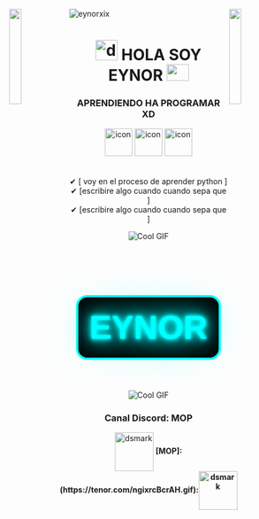 ![eynorxix](https://github.com/user-attachments/assets/2d67a62a-c32b-4c72-8364-bf52d901ea12)
<img align="left" src="https://user-images.githubusercontent.com/65187002/144930161-2f783401-8d27-4fdf-a2f7-cc0ba32f1f1f.gif" width="21%" style="display:inline;"><img align="right" src="https://user-images.githubusercontent.com/65187002/144930161-2f783401-8d27-4fdf-a2f7-cc0ba32f1f1f.gif" width="21%" style="display:inline;">



# <div align="center"><img alt="dsmark" height="37px" width="40px" src="https://camo.githubusercontent.com/c80452cb2661014b6e7b442887b55fc3cae98a7d2c25346af5c503655afa14bf/68747470733a2f2f63646e2e69636f6e73636f75742e636f6d2f69636f6e2f667265652f706e672d3235362f76697375616c2d73747564696f2d636f64652d333235313630332d323732343635302e706e673f7261773d74727565"></img> HOLA SOY EYNOR <img alt="" height="30px" width="40px" src="https://c.tenor.com/Fxf0peSYg_IAAAAd/tenor.gif"></img>

<h3 align="center">APRENDIENDO HA PROGRAMAR XD</h3>


<div align="center">
  <img src="https://techstack-generator.vercel.app/java-icon.svg" alt="icon" width="50" height="50" />
  <img src="https://techstack-generator.vercel.app/python-icon.svg" alt="icon" width="50" height="50" />
  <img src="https://techstack-generator.vercel.app/github-icon.svg" alt="icon" width="50" height="50" />
</div>
<br>




<div align="center">
<br>
✔ [ voy en el proceso de aprender python ]<br>
✔ [escribire algo cuando cuando sepa que ]<br>
✔ [escribire algo cuando cuando sepa que ]<br>
  
![Cool GIF](https://media0.giphy.com/media/v1.Y2lkPTc5MGI3NjExNXdrZXozMjByemRiMmhueXJ2NnZ0a3hudXVsYXZwMWpsMmU0ZXZ5NiZlcD12MV9pbnRlcm5hbF9naWZfYnlfaWQmY3Q9Zw/YZX4FWwOJTK5W/giphy.gif)


<div align="center">
  <h1 style="
    font-family: 'Arial Black', Gadget, sans-serif;
    font-size: 60px;
    color: #00ffff;
    text-shadow: 0 0 5px #00ffff,
                 0 0 10px #00ffff,
                 0 0 20px #00ffff,
                 0 0 40px #0ff,
                 0 0 80px #0ff;
    border: 4px solid #00ffff;
    border-radius: 20px;
    padding: 20px;
    display: inline-block;
    background-color: #000000;
  ">
    EYNOR
  </h1>
</div>


![Cool GIF](https://media4.giphy.com/media/v1.Y2lkPTc5MGI3NjExZTlodTJjdWhyM3RzZXl1c2Eza2d0Y2I3NWVsdHVybDJydWp4YTdidSZlcD12MV9pbnRlcm5hbF9naWZfYnlfaWQmY3Q9Zw/12A2hq8FMIY63e/giphy.gif)

### Canal Discord: MOP
<div align="center">
<img alt="dsmark" align="center" height="70px" width="70px" src="https://c.tenor.com/cXlrPENTVkEAAAAi/chika-dance.gif">
 <b> [MOP]: (https://tenor.com/ngixrcBcrAH.gif):<img alt="dsmark" align="center" height="70px" width="70px" src="https://c.tenor.com/cXlrPENTVkEAAAAi/chika-dance.gif">
 

